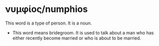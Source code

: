 # νυμφίος/numphios
This word is a type of person. It is a noun.

* This word means bridegroom. It is used to talk about a man who has either recently become married or who is about to be married.
